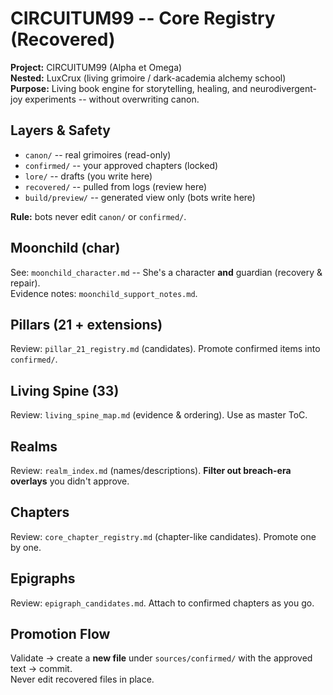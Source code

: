 # CIRCUITUM99 -- Core Registry (Recovered)

**Project:** CIRCUITUM99 (Alpha et Omega)  
**Nested:** LuxCrux (living grimoire / dark-academia alchemy school)  
**Purpose:** Living book engine for storytelling, healing, and neurodivergent-joy experiments -- without overwriting canon.

## Layers & Safety
- `canon/` -- real grimoires (read-only)
- `confirmed/` -- your approved chapters (locked)
- `lore/` -- drafts (you write here)
- `recovered/` -- pulled from logs (review here)
- `build/preview/` -- generated view only (bots write here)

**Rule:** bots never edit `canon/` or `confirmed/`.

## Moonchild (char)
See: `moonchild_character.md` -- She's a character **and** guardian (recovery & repair).  
Evidence notes: `moonchild_support_notes.md`.

## Pillars (21 + extensions)
Review: `pillar_21_registry.md` (candidates). Promote confirmed items into `confirmed/`.

## Living Spine (33)
Review: `living_spine_map.md` (evidence & ordering). Use as master ToC.

## Realms
Review: `realm_index.md` (names/descriptions). **Filter out breach-era overlays** you didn't approve.

## Chapters
Review: `core_chapter_registry.md` (chapter-like candidates). Promote one by one.

## Epigraphs
Review: `epigraph_candidates.md`. Attach to confirmed chapters as you go.

## Promotion Flow
Validate → create a **new file** under `sources/confirmed/` with the approved text → commit.  
Never edit recovered files in place.